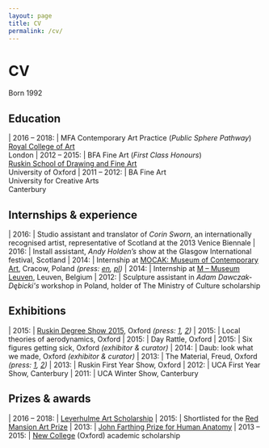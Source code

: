 ```yaml
---
layout: page
title: CV
permalink: /cv/
---
```


# CV

Born 1992

## Education

| 2016 – 2018: | MFA Contemporary Art Practice (_Public Sphere Pathway_)<br>[Royal College of Art](https://www.rca.ac.uk)<br>London
| 2012 – 2015: | BFA Fine Art (_First Class Honours_)<br>[Ruskin School of Drawing and Fine Art](http://www.rsa.ox.ac.uk/)<br>University of Oxford
| 2011 – 2012: | BA Fine Art<br>University for Creative Arts<br>Canterbury

## Internships & experience

| 2016: | Studio assistant and translator of _Corin Sworn_, an internationally recognised artist, representative of Scotland at the 2013 Venice Biennale
| 2016: | Install assistant, _Andy Holden’s_ show at the Glasgow International festival, Scotland
| 2014: | Internship at [MOCAK: Museum of Contemporary Art](https://en.mocak.pl/), Cracow, Poland _(press: [en](https://en.mocak.pl/student-project-presentation-public-exchange-archive), [pl](https://pl.mocak.pl/public-exchange))_
| 2014: | Internship at [M – Museum Leuven](http://www.mleuven.be/en/), Leuven, Belgium
| 2012: | Sculpture assistant in _Adam Dawczak-Dębicki's_ workshop in Poland, holder of The Ministry of Culture scholarship

## Exhibitions

| 2015: | [Ruskin Degree Show 2015](http://www.rsa.ox.ac.uk/degreeshow/2015/), Oxford _(press: [1](http://www.oxfordtimes.co.uk/news/13337973.Ruskin_artists_show_first_class_creativity/?ref=mr&lp=18), [2](http://www.artlyst.com/articles/the-ruskin-school-of-art-degree-show-2015-hightlights))_
| 2015: | Local theories of aerodynamics, Oxford
| 2015: | Day Rattle, Oxford
| 2015: | Six figures getting sick, Oxford _(exhibitor & curator)_
| 2014: | Daub: look what we made, Oxford _(exhibitor & curator)_
| 2013: | The Material, Freud, Oxford _(press: [1](http://www.cherwell.org/culture/reviews/2013/11/25/review-the-material), [2](http://oxfordstudent.com/2013/11/14/edgar-wind-society-exhibition-the-material-at-freud/))_
| 2013: | Ruskin First Year Show, Oxford
| 2012: | UCA First Year Show, Canterbury
| 2011: | UCA Winter Show, Canterbury

## Prizes & awards

| 2016 – 2018: | [Leverhulme Art Scholarship](https://www.rca.ac.uk/studying-at-the-rca/fees-funding/financial-help-/preentry-scholarships-and-awards/other-scholarships/)
| 2015: | Shortlisted for the [Red Mansion Art Prize](http://redmansion.co.uk/portfolio/welcome/)
| 2013: | [John Farthing Prize for Human Anatomy](http://www.rsa.ox.ac.uk/news/detail/celebrating-the-award-of-the-2013-john-farthing-prize-for-human-anatom)
| 2013 – 2015: | [New College](http://new.ox.ac.uk/) (Oxford) academic scholarship
